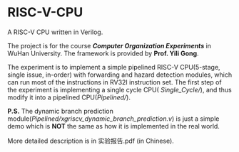 # RISC-V-CPU
A RISC-V CPU written in Verilog. 

The project is for the course ***Computer Organization Experiments*** in WuHan University. The framework is provided by **Prof. Yili Gong**.

The experiment is to implement a simple pipelined RISC-V CPU(5-stage, single issue, in-order) with forwarding and hazard detection modules, which can run most of the instructions in RV32I instruction set. The first step of the experiment is implementing a single cycle CPU( *Single_Cycle/*), and thus modify it into a pipelined CPU(*Pipelined/*).

**P.S.** The dynamic branch prediction module(*Pipelined/xgriscv_dynamic_branch_prediction.v*) is just a simple demo which is **NOT** the same as how it is implemented in the real world.

More detailed description is in 实验报告.pdf (in Chinese).
